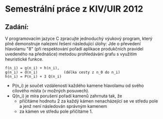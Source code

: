 Semestrální práce z KIV/UIR 2012
================================

Zadání:
-------

V programovacím jazyce C zpracujte jednoduchý výukový program, který plně
demonstruje nalezení řešení následující úlohy: Jde o převedení hlavolamu "8"
(při respektování pořadí aplikace produkčních pravidel uvedeného na přednášce)
metodou prohledávání grafu s využitím heuristické funkce.

    f(n_i) = g(n_i) + h(n_i),
    g(n_i) = d(n_i)            (délka cesty z n_0 do n_i)
    h(n_i) = P(n_i) + 3 Q(n_i)

+ P(n_i) je součet vzdáleností každého kamene hlavolamu od svého cílového místa
(v možných posuvech).
+ Q(n_i) je míra porušení pořadí kamenů zahrnuta tak, že
    + přičítáme hodnotu 2 za každý kámen nenacházející se ve středu pole a jenž
není následován správným kamenem
    + za kámen ve středu pole přičítáme 1.
